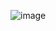 ![image](https://user-images.githubusercontent.com/76823502/132913888-cd7b813a-6413-4c95-a6d5-05c472c30db4.png)

